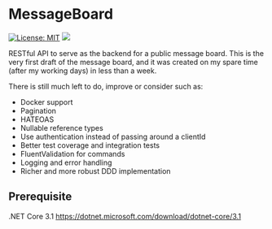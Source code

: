 # MessageBoard
[![License: MIT](https://img.shields.io/badge/License-MIT-yellow.svg)](https://opensource.org/licenses/MIT)
![](https://github.com/Compusa/MessageBoard/workflows/ASP.NET%20Core%20CI/badge.svg)

RESTful API to serve as the backend for a public message board. This is the very first draft of the message board, and it was created on my spare time (after my working days) in less than a week. 

There is still much left to do, improve or consider such as:

* Docker support
* Pagination
* HATEOAS
* Nullable reference types
* Use authentication instead of passing around a clientId
* Better test coverage and integration tests
* FluentValidation for commands
* Logging and error handling
* Richer and more robust DDD implementation

## Prerequisite
.NET Core 3.1
https://dotnet.microsoft.com/download/dotnet-core/3.1
